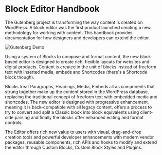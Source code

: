 # Block Editor Handbook

The Gutenberg project is transforming the way content is created on WordPress. A block editor was the first product launched creating a new methodology for working with content. This handbook provides documentation for how designers and developers can extend the editor.

![Gutenberg Demo](https://cldup.com/kZXGDcGPMU.gif)

Using a system of Blocks to compose and format content, the new block-based editor is designed to create rich, flexible layouts for websites and digital products. Content is created in the unit of blocks instead of freeform text with inserted media, embeds and Shortcodes (there's a Shortcode block though).

Blocks treat Paragraphs, Headings, Media, Embeds all as components that strung together make up the content stored in the WordPress database, replacing the traditional concept of freeform text with embedded media and shortcodes. The new editor is designed with progressive enhancement, meaning it is back-compatible with all legacy content, offers a process to try to convert and split a Classic block into block equivalents using client-side parsing and finally the blocks offer enhanced editing and format controls.

The Editor offers rich new value to users with visual, drag-and-drop creation tools and powerful developer enhancements with modern vendor packages, reusable components, rich APIs and hooks to modify and extend the editor through Custom Blocks, Custom Block Styles and Plugins.
